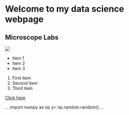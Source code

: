 # Welcome to my data science webpage
## Microscope Labs 
<img src="https://api.hub.jhu.edu/factory/sites/default/files/styles/full_width/public/electron_microscope_030121.jpg">

- Item 1
- Item 2
- Item 3

1. First item
2. Second item
3. Third item



[Click here](https://mpcr.lab.com)

...
import numpy as np
y= np.random.random()
...
